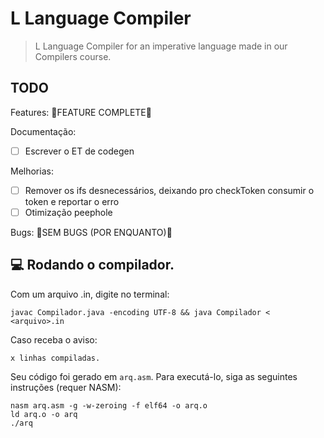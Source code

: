 # L Language Compiler

> L Language Compiler for an imperative language made in our Compilers course.

## TODO

Features:
🎉FEATURE COMPLETE🎉

Documentação:
- [ ] Escrever o ET de codegen

Melhorias:
- [ ] Remover os ifs desnecessários, deixando pro checkToken consumir o token e reportar o erro
- [ ] Otimização peephole

Bugs:
🎉SEM BUGS (POR ENQUANTO)🎉

## 💻 Rodando o compilador.

Com um arquivo .in, digite no terminal:

```
javac Compilador.java -encoding UTF-8 && java Compilador < <arquivo>.in
```

Caso receba o aviso:
```
x linhas compiladas.
```

Seu código foi gerado em `arq.asm`. Para executá-lo, siga as seguintes instruções (requer NASM):
```
nasm arq.asm -g -w-zeroing -f elf64 -o arq.o
ld arq.o -o arq
./arq
```